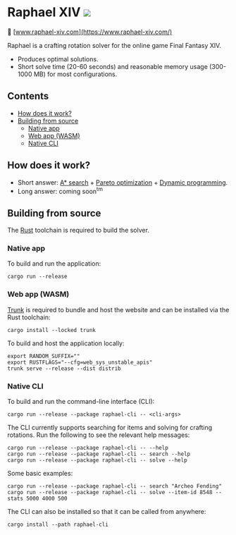 # Raphael XIV [<img src="https://img.shields.io/discord/1244140502643904522?logo=discord&logoColor=white"/>](https://discord.com/invite/m2aCy3y8he)

:link: [www.raphael-xiv.com](https://www.raphael-xiv.com/)

Raphael is a crafting rotation solver for the online game Final Fantasy XIV.
* Produces optimal solutions.
* Short solve time (20-60 seconds) and reasonable memory usage (300-1000 MB) for most configurations.

## Contents <!-- omit in toc -->

* [How does it work?](#how-does-it-work)
* [Building from source](#building-from-source)
  * [Native app](#native-app)
  * [Web app (WASM)](#web-app-wasm)
  * [Native CLI](#native-cli)

## How does it work?

* Short answer: [A* search](https://en.wikipedia.org/wiki/A*_search_algorithm) + [Pareto optimization](https://en.wikipedia.org/wiki/Multi-objective_optimization) + [Dynamic programming](https://en.wikipedia.org/wiki/Dynamic_programming).
* Long answer: coming soon<sup>tm</sup>

## Building from source

The [Rust](https://www.rust-lang.org/) toolchain is required to build the solver.

### Native app

To build and run the application:

```
cargo run --release
```

### Web app (WASM)

[Trunk](https://trunkrs.dev/) is required to bundle and host the website and can be installed via the Rust toolchain:

```
cargo install --locked trunk
```

To build and host the application locally:

```
export RANDOM_SUFFIX=""
export RUSTFLAGS="--cfg=web_sys_unstable_apis"
trunk serve --release --dist distrib
```

### Native CLI

To build and run the command-line interface (CLI):

```
cargo run --release --package raphael-cli -- <cli-args>
```

The CLI currently supports searching for items and solving for crafting rotations. Run the following to see the relevant help messages:
```
cargo run --release --package raphael-cli -- --help
cargo run --release --package raphael-cli -- search --help
cargo run --release --package raphael-cli -- solve --help
```

Some basic examples:
```
cargo run --release --package raphael-cli -- search "Archeo Fending"
cargo run --release --package raphael-cli -- solve --item-id 8548 --stats 5000 4000 500
```

The CLI can also be installed so that it can be called from anywhere:

```
cargo install --path raphael-cli
```

